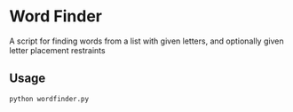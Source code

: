 # Word Finder


A script for finding words from a list with given letters, and optionally given letter placement restraints


## Usage
`python wordfinder.py`
